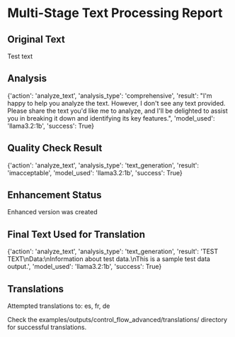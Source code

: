 # Multi-Stage Text Processing Report

## Original Text
Test text

## Analysis
{'action': 'analyze_text', 'analysis_type': 'comprehensive', 'result': "I'm happy to help you analyze the text. However, I don't see any text provided. Please share the text you'd like me to analyze, and I'll be delighted to assist you in breaking it down and identifying its key features.", 'model_used': 'llama3.2:1b', 'success': True}

## Quality Check Result
{'action': 'analyze_text', 'analysis_type': 'text_generation', 'result': 'imacceptable', 'model_used': 'llama3.2:1b', 'success': True}

## Enhancement Status
Enhanced version was created
## Final Text Used for Translation
{'action': 'analyze_text', 'analysis_type': 'text_generation', 'result': 'TEST TEXT\nData:\nInformation about test data.\nThis is a sample test data output.', 'model_used': 'llama3.2:1b', 'success': True}
## Translations
Attempted translations to: es, fr, de

Check the examples/outputs/control_flow_advanced/translations/ directory for successful translations.